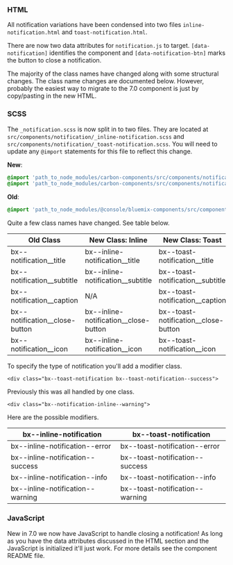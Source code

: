 ### HTML

All notification variations have been condensed into two files `inline-notification.html` and `toast-notification.html`.

There are now two data attributes for `notification.js` to target. `[data-notification]` identifies the component and `[data-notification-btn]` marks the button to close a notification.

The majority of the class names have changed along with some structural changes. The class name changes are documented below. However, probably the easiest way to migrate to the 7.0 component is just by copy/pasting in the new HTML.

### SCSS

The `_notification.scss` is now split in to two files. They are located at `src/components/notification/_inline-notification.scss` and `src/components/notification/_toast-notification.scss`. You will need to update any `@import` statements for this file to reflect this change.

**New**: 
```scss
@import 'path_to_node_modules/carbon-components/src/components/notification/_toast-notification.scss';
@import 'path_to_node_modules/carbon-components/src/components/notification/_inline-notification.scss';
```

**Old**: 
```scss
@import 'path_to_node_modules/@console/bluemix-components/src/components/notification/notification';
```

Quite a few class names have changed. See table below.

| Old Class                      | New Class: Inline                     | New Class: Toast                     |
|--------------------------------|---------------------------------------|--------------------------------------|
| bx--notification__title        | bx--inline-notification__title        | bx--toast-notification__title        |
| bx--notification__subtitle     | bx--inline-notification__subtitle     | bx--toast-notification__subtitle     |
| bx--notification__caption      | N/A                                   | bx--toast-notification__caption      |
| bx--notification__close-button | bx--inline-notification__close-button | bx--toast-notification__close-button |
| bx--notification__icon         | bx--inline-notification__icon         | bx--toast-notification__icon         |

To specify the type of notification you'll add a modifier class.

`<div class="bx--toast-notification bx--toast-notification--success">`

Previously this was all handled by one class.

`<div class="bx--notification-inline--warning">`

Here are the possible modifiers.

| bx--inline-notification          | bx--toast-notification          |
|----------------------------------|---------------------------------|
| bx--inline-notification--error   | bx--toast-notification--error   |
| bx--inline-notification--success | bx--toast-notification--success |
| bx--inline-notification--info    | bx--toast-notification--info    |
| bx--inline-notification--warning | bx--toast-notification--warning |

### JavaScript

New in 7.0 we now have JavaScript to handle closing a notification! As long as you have the data attributes discussed in the HTML section and the JavaScript is initialized it'll just work. For more details see the component README file.
